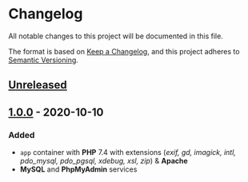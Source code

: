 # Changelog
All notable changes to this project will be documented in this file.

The format is based on [Keep a Changelog](https://keepachangelog.com/en/1.0.0/),
and this project adheres to [Semantic Versioning](https://semver.org/spec/v2.0.0.html).

## [Unreleased]

## [1.0.0] - 2020-10-10
### Added
- `app` container with **PHP** 7.4 with extensions (*exif, gd, imagick, intl, pdo_mysql, pdo_pgsql, xdebug, xsl, zip*) & **Apache**
- **MySQL** and **PhpMyAdmin** services

[Unreleased]: https://github.com/AymDev/docker-php-playground/compare/v1.0.0...HEAD
[1.0.0]: https://github.com/AymDev/docker-php-playground/releases/tag/v1.0.0